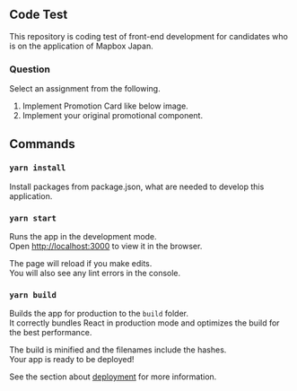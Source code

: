 ## Code Test
This repository is coding test of front-end development for candidates who is on the application of Mapbox Japan.

### Question
Select an assignment from the following.

1. Implement Promotion Card like below image.
2. Implement your original promotional component.


## Commands

### `yarn install`
Install packages from package.json, what are needed to develop this application.

### `yarn start`
Runs the app in the development mode.\
Open [http://localhost:3000](http://localhost:3000) to view it in the browser.

The page will reload if you make edits.\
You will also see any lint errors in the console.

### `yarn build`
Builds the app for production to the `build` folder.\
It correctly bundles React in production mode and optimizes the build for the best performance.

The build is minified and the filenames include the hashes.\
Your app is ready to be deployed!

See the section about [deployment](https://facebook.github.io/create-react-app/docs/deployment) for more information.

